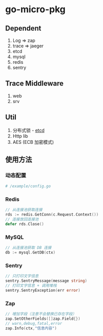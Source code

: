 # go-micro-pkg

## Dependent
1. Log => zap
2. trace => jaeger
3. etcd
4. mysql
5. redis
6. sentry

## Trace Middleware
1. web 
2. srv

## Util
1. 分布式锁 - [etcd](https://github.com/Scalingo/go-etcd-lock)
2. Http lib 
3. AES (ECB 加密模式)

## 使用方法

### 动态配置
```bash
# /example/config.go
```

### Redis
```go
// 从连接池获取连接
rds := redis.GetConn(c.Request.Context())
// 连接放回连接池
defer rds.Close()
```

### MySQL
```go
// 从连接池获取 DB 连接
db := mysql.GetDB(ctx)
```

### Sentry
```go
// 只打印文字信息
sentry.SentryMessage(message string)
// 打印文字信息 + 调用堆栈
sentry.SentryException(err error)
```

### Zap
```go
// 增加字段（注意不会替换已存在字段）
zap.SetOtherFields([]zap.Field{})
// warn,debug,fatal,error
zap.Info(ctx,"信息内容")
```